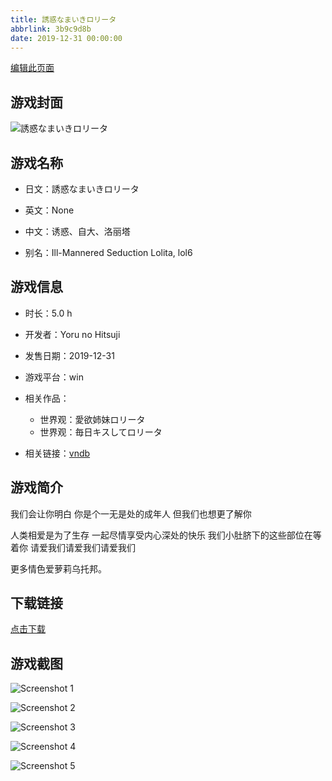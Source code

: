 ```yaml
---
title: 誘惑なまいきロリータ
abbrlink: 3b9c9d8b
date: 2019-12-31 00:00:00
---
```

[编辑此页面](https://github.com/ACG-3/ADV3-source/blob/main/source/_posts/games/%E8%AA%98%E6%83%91%E3%81%AA%E3%81%BE%E3%81%84%E3%81%8D%E3%83%AD%E3%83%AA%E3%83%BC%E3%82%BF.md)

## 游戏封面

![誘惑なまいきロリータ](https%3A//pan.timero.xyz/onedrive/img_lib_001/%E8%AA%98%E6%83%91%E3%81%AA%E3%81%BE%E3%81%84%E3%81%8D%E3%83%AD%E3%83%AA%E3%83%BC%E3%82%BF_cover.avif)


## 游戏名称

- 日文：誘惑なまいきロリータ
- 英文：None
- 中文：诱惑、自大、洛丽塔

- 别名：Ill-Mannered Seduction Lolita, lol6


## 游戏信息

- 时长：5.0 h
- 开发者：Yoru no Hitsuji
- 发售日期：2019-12-31
- 游戏平台：win
- 相关作品：
   - 世界观：愛欲姉妹ロリータ
   - 世界观：毎日キスしてロリータ

- 相关链接：[vndb](https://vndb.org/v27389)


## 游戏简介

我们会让你明白 你是个一无是处的成年人
但我们也想更了解你

人类相爱是为了生存
一起尽情享受内心深处的快乐
我们小肚脐下的这些部位在等着你
请爱我们请爱我们请爱我们

更多情色爱萝莉乌托邦。




## 下载链接

[点击下载](https://pan.timero.xyz/onedrive/adv_lib_001/%E8%AA%98%E6%83%91%E3%81%AA%E3%81%BE%E3%81%84%E3%81%8D%E3%83%AD%E3%83%AA%E3%83%BC%E3%82%BF)


## 游戏截图


![Screenshot 1](https%3A//pan.timero.xyz/onedrive/img_lib_001/%E8%AA%98%E6%83%91%E3%81%AA%E3%81%BE%E3%81%84%E3%81%8D%E3%83%AD%E3%83%AA%E3%83%BC%E3%82%BF_Screenshot_1.avif)

![Screenshot 2](https%3A//pan.timero.xyz/onedrive/img_lib_001/%E8%AA%98%E6%83%91%E3%81%AA%E3%81%BE%E3%81%84%E3%81%8D%E3%83%AD%E3%83%AA%E3%83%BC%E3%82%BF_Screenshot_2.avif)

![Screenshot 3](https%3A//pan.timero.xyz/onedrive/img_lib_001/%E8%AA%98%E6%83%91%E3%81%AA%E3%81%BE%E3%81%84%E3%81%8D%E3%83%AD%E3%83%AA%E3%83%BC%E3%82%BF_Screenshot_3.avif)

![Screenshot 4](https%3A//pan.timero.xyz/onedrive/img_lib_001/%E8%AA%98%E6%83%91%E3%81%AA%E3%81%BE%E3%81%84%E3%81%8D%E3%83%AD%E3%83%AA%E3%83%BC%E3%82%BF_Screenshot_4.avif)

![Screenshot 5](https%3A//pan.timero.xyz/onedrive/img_lib_001/%E8%AA%98%E6%83%91%E3%81%AA%E3%81%BE%E3%81%84%E3%81%8D%E3%83%AD%E3%83%AA%E3%83%BC%E3%82%BF_Screenshot_5.avif)

